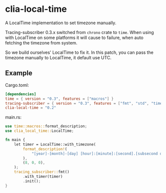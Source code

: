 # clia-local-time

A LocalTime implementation to set timezone manually.

Tracing-subscriber 0.3.x switched from `chrono` crate to `time`.
When using with LocalTime on some platforms it will cause to failure, when auto fetching the timezone from system.

So we build ourselves' LocalTime to fix it.
In this patch, you can pass the timezone manually to LocalTime, it default use UTC.

## Example

Cargo.toml:

```toml
[dependencies]
time = { version = "0.3", features = ["macros"] }
tracing-subscriber = { version = "0.3", features = ["fmt", "std", "time", "local-time"] }
clia-local-time = "0.2"
```

main.rs:

```rust
use time::macros::format_description;
use clia_local_time::LocalTime;

fn main {
    let timer = LocalTime::with_timezone(
        format_description!(
            "[year]-[month]-[day] [hour]:[minute]:[second].[subsecond digits:3]"
        ),
        (8, 0, 0),
    );
    tracing_subscriber::fmt()
        .with_timer(timer)
        .init();
}
```
